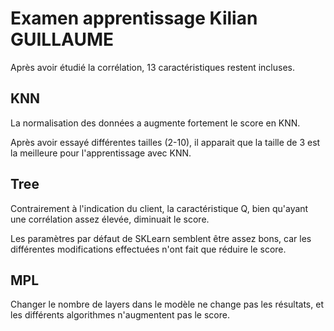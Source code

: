 # Examen apprentissage Kilian GUILLAUME

Après avoir étudié la corrélation, 13 caractéristiques restent incluses.

## KNN

La normalisation des données a augmente fortement le score en KNN.

Après avoir essayé différentes tailles (2-10), il apparait que la taille de 3
est la meilleure pour l'apprentissage avec KNN.

## Tree

Contrairement à l'indication du client, la caractéristique Q, bien qu'ayant
une corrélation assez élevée, diminuait le score.

Les paramètres par défaut de SKLearn semblent être assez bons, car les
différentes modifications effectuées n'ont fait que réduire le score.

## MPL

Changer le nombre de layers dans le modèle ne change pas les résultats, et les
différents algorithmes n'augmentent pas le score.
